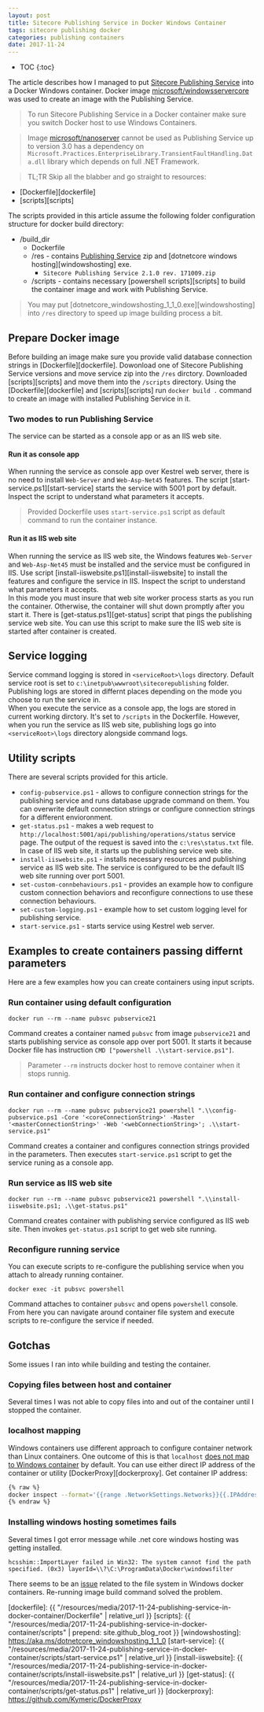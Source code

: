 ```yaml
---
layout: post
title: Sitecore Publishing Service in Docker Windows Container
tags: sitecore publishing docker
categories: publishing containers
date: 2017-11-24
---
```


* TOC
{:toc}

The article describes how I managed to put [Sitecore Publishing Service][pub-service] into a Docker Windows container. Docker image [microsoft/windowsservercore][winservercore] was used to create an image with the Publishing Service. 

>To run Sitecore Publishing Service in a Docker container make sure you switch Docker host to use Windows Containers.

>Image [microsoft/nanoserver][nanoserver] cannot be used as Publishing Service up to version 3.0 has a dependency on `Microsoft.Practices.EnterpriseLibrary.TransientFaultHandling.Data.dll` library which depends on full .NET Framework.

>TL;TR
Skip all the blabber and go straight to resources: 
* [Dockerfile][dockerfile]
* [scripts][scripts]

The scripts provided in this article assume the following folder configuration structure for docker build directory:
* /build_dir
  * Dockerfile
  * /res - contains [Publishing Service][pub-service] zip and [dotnetcore windows hosting][windowshosting] exe.
    * `Sitecore Publishing Service 2.1.0 rev. 171009.zip`
  * /scripts - contains necessary [powershell scripts][scripts] to build the container image and work with Publishing Service.

>You may put [dotnetcore_windowshosting_1_1_0.exe][windowshosting] into `/res` directory to speed up image building process a bit.

## Prepare Docker image
Before building an image make sure you provide valid database connection strings in [Dockerfile][dockerfile]. Dowonload one of Sitecore Publishing Service versions and move service zip into the `/res` dirctory. Downloaded [scripts][scripts] and move them into the `/scripts` directory. Using the [Dockerfile][dockerfile] and [scripts][scripts] run `docker build .` command to create an image with installed Publishing Service in it. 

### Two modes to run Publishing Service
The service can be started as a console app or as an IIS web site.

#### Run it as console app
When running the service as console app over Kestrel web server, there is no need to install `Web-Server` and `Web-Asp-Net45` features. The script [start-service.ps1][start-service] starts the service with 5001 port by default. Inspect the script to understand what parameters it accepts.
>Provided Dockerfile uses `start-service.ps1` script as default command to run the container instance.

#### Run it as IIS web site
When running the service as IIS web site, the Windows features `Web-Server` and `Web-Asp-Net45` must be installed and the service must be configured in IIS. Use script [install-iiswebsite.ps1][install-iiswebsite] to install the features and configure the service in IIS. Inspect the script to understand what parameters it accepts.  
In this mode you must insure that web site worker process starts as you run the container. Otherwise, the container will shut down promptly after you start it. There is [get-status.ps1][get-status] script that pings the publishing service web site. You can use this script to make sure the IIS web site is started after container is created.

## Service logging
Service command logging is stored in `<serviceRoot>\logs` directory. Default service root is set to `c:\inetpub\wwwroot\sitecorepublishing` folder. Publishing logs are stored in differnt places depending on the mode you choose to run the service in.  
When you execute the service as a console app, the logs are stored in current working dirctory. It's set to `/scripts` in the Dockerfile. However, when you run the service as IIS web site, publishing logs go into `<serviceRoot>\logs` directory alongside command logs.

## Utility scripts
There are several scripts provided for this article.
* `config-pubservice.ps1` - allows to configure connection strings for the publishing service and runs database upgrade command on them. You can overwrite default connection strings or configure connection strings for a different envioronment.
* `get-status.ps1` - makes a web request to `http://localhost:5001/api/publishing/operations/status` service page. The output of the request is saved into the `c:\res\status.txt` file. In case of IIS web site, it starts up the publishing service web site.
* `install-iiswebsite.ps1` - installs necessary resources and publishing service as IIS web site. The service is configured to be the default IIS web site running over port 5001.
* `set-custom-connbehaviours.ps1` - provides an example how to configure custom connection behaviors and reconfigure connections to use these connection behaviours.
* `set-custom-logging.ps1` - example how to set custom logging level for publishing service.
* `start-service.ps1` - starts service using Kestrel web server.

## Examples to create containers passing differnt parameters
Here are a few examples how  you can create containers using input scripts.
### Run container using default configuration
```docker
docker run --rm --name pubsvc pubservice21
```
Command creates a container named `pubsvc` from image `pubservice21` and starts publishing service as console app over port 5001. It starts it because Docker file has instruction `CMD ["powershell .\\start-service.ps1"]`.
>Parameter `--rm` instructs docker host to remove container when it stops runnig.

### Run container and configure connection strings
```docker
docker run --rm --name pubsvc pubservice21 powershell ".\\config-pubservice.ps1 -Core '<coreConnectionString>' -Master '<masterConnectionString>' -Web '<webConnectionString>'; .\\start-service.ps1"
```
Command creates a container and configures connection strings provided in the parameters. Then executes `start-service.ps1` script to get the service runing as a console app.

### Run service as IIS web site
```docker
docker run --rm --name pubsvc pubservice21 powershell ".\\install-iiswebsite.ps1; .\\get-status.ps1"
```
Command creates container with publishing service configured as IIS web site. Then invokes `get-status.ps1` script to get web site running.

### Reconfigure running service
You can execute scripts to re-configure the publishing service when you attach to already running container.
```docker
docker exec -it pubsvc powershell
```
Command attaches to container `pubsvc` and opens `powershell` console. From here you can navigate around container file system and execute scripts to re-configure the service if needed.

## Gotchas
Some issues I ran into while building and testing the container.

### Copying files between host and container
Several times I was not able to copy files into and out of the container until I stopped the container.

### localhost mapping
Windows containers use different approach to configure container network than Linux containers. One outcome of this is that `localhost` [does not map to Windows container](https://github.com/docker/for-win/issues/204) by default. You can use either direct IP address of the container or utility [DockerProxy][dockerproxy].
Get container IP address:
```bash
{% raw %}
docker inspect --format='{{range .NetworkSettings.Networks}}{{.IPAddress}}{{end}}' <containerId>
{% endraw %}
```

### Installing windows hosting sometimes fails
Several times I got error message while .net core windows hosting was getting installed.
```
hcsshim::ImportLayer failed in Win32: The system cannot find the path specified. (0x3) layerId=\\?\C:\ProgramData\Docker\windowsfilter
```
There seems to be an [issue](https://github.com/moby/moby/issues/32838) related to the file system in Windows docker containers. Re-running image build command solved the problem.


[pub-service]: https://dev.sitecore.net/Downloads/Sitecore_Publishing_Service.aspx
[winservercore]: https://hub.docker.com/r/microsoft/windowsservercore/
[nanoserver]: https://hub.docker.com/r/microsoft/nanoserver/
[dockerfile]: {{ "/resources/media/2017-11-24-publishing-service-in-docker-container/Dockerfile" | relative_url }}
[scripts]: {{ "/resources/media/2017-11-24-publishing-service-in-docker-container/scripts" | prepend: site.github_blog_root }}
[windowshosting]: https://aka.ms/dotnetcore_windowshosting_1_1_0
[start-service]: {{ "/resources/media/2017-11-24-publishing-service-in-docker-container/scripts/start-service.ps1" | relative_url }}
[install-iiswebsite]: {{ "/resources/media/2017-11-24-publishing-service-in-docker-container/scripts/install-iiswebsite.ps1" | relative_url }}
[get-status]: {{ "/resources/media/2017-11-24-publishing-service-in-docker-container/scripts/get-status.ps1" | relative_url }}
[dockerproxy]: https://github.com/Kymeric/DockerProxy